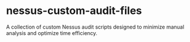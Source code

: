 # nessus-custom-audit-files
A collection of custom Nessus audit scripts designed to minimize manual analysis and optimize time efficiency.
